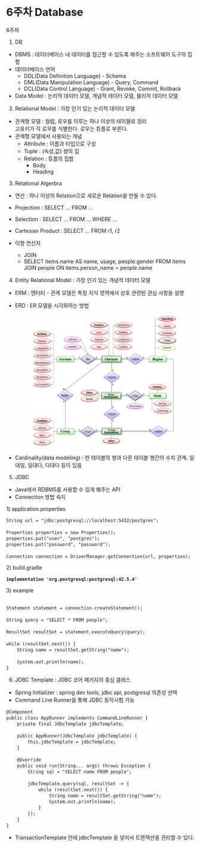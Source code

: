 # 6주차 Database

6주차

1. DB

* DBMS : 데이터베이스 내 데이터를 접근할 수 있도록 해주는 소프트웨어 도구의 집합
* 데이터베이스 언어&#x20;
  * DDL(Data Definition Language) - Schema
  * DML(Data Manipulation Language) - Query, Command
  * DCL(Data Control Language) - Grant, Revoke, Commit, Rollback
* Data Model : 논리적 데이터 모델, 개념적 데이터 모델, 물리적 데이터 모델



2. Relational Model : 가장 인기 있는 논리적 데이터 모델

* 관계형 모델 : 컬럼, 로우를 이루는 하나 이상의 테이블로 정리\
  고유키가 각 로우를 식별한다. 로우는 튜플로 부른다.
* 관계형 모델에서 사용되는 개념
  * Attribute : 이름과 타입으로 구성
  * Tuple : (속성,값) 쌍의 집
  * Relation : 튜플의 집합
    * Body
    * Heading



3. Relational Algerbra

* 연산 : 하나 이상의 Relation으로 새로운 Relation을 만들 수 있다.
* Projection : SELECT ...  FROM ...
* Selection : SELECT ... FROM ... WHERE ...
* Cartesian Product : SELECT ... FROM r1, r2
*   이항 연산자

    * JOIN
    * SELECT items.name AS name, usage, people.gender FROM items JOIN people ON items.person\_name = people.name



4. Entity Relational Model : 가장 인기 있는 개념적 데이터 모델

* ERM : 엔터티 - 관계 모델은 특정 지식 영역에서 상호 관련된 관심 사항을 설명
*   ERD : ER 모델을 시각화하는 방법

    <figure><img src=".gitbook/assets/image (2).png" alt=""><figcaption></figcaption></figure>
* Cardinality(data modeling) : 한 테이블의 행과 다른 테이블 행간의 수치 관계. 일대일, 일대다, 다대다 등이 있음

5. JDBC

* Java에서 RDBMS를 사용할 수 있게 해주는 API
* Connection 방법 숙지

&#x20;  1\) application.properties

```
String url = "jdbc:postgresql://localhost:5432/postgres";

Properties properties = new Properties();
properties.put("user", "postgres");
properties.put("password", "password");

Connection connection = DriverManager.getConnection(url, properties);
```

&#x20;  2\) build.gradle

<pre><code><strong>implementation 'org.postgresql:postgresql:42.5.4'
</strong></code></pre>

&#x20;  3\) example

```

Statement statement = connection.createStatement();

String query = "SELECT * FROM people";

ResultSet resultSet = statement.executeQuery(query);

while (resultSet.next()) {
	String name = resultSet.getString("name");
	
	System.out.println(name);
}
```



6. JDBC Template : JDBC 코어 페키지의 중심 클래스

* Spring Initializer : spring dev tools, jdbc api, postgresql 의존성 선택
* Command Line Runner을 통해 JDBC 동작시험 가능

```
@Component
public class AppRunner implements CommandLineRunner {
	private final JdbcTemplate jdbcTemplate;

	public AppRunner(JdbcTemplate jdbcTemplate) {
		this.jdbcTemplate = jdbcTemplate;
	}

	@Override
	public void run(String... args) throws Exception {
		String sql = "SELECT name FROM people";
		
		jdbcTemplate.query(sql, resultSet -> {
			while (resultSet.next()) {
				String name = resultSet.getString("name");
				System.out.println(name);
			}
		});
	}
}
```

* TransactionTemplate  안에  jdbcTemplate 을 넣어서 트랜잭션을 관리할 수 있다.



